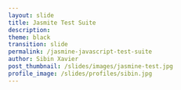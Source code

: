 ```yaml
---
layout: slide
title: Jasmite Test Suite
description:
theme: black
transition: slide
permalink: /jasmine-javascript-test-suite
author: Sibin Xavier  
post_thumbnail: /slides/images/jasmine-test.jpg
profile_image: /slides/profiles/sibin.jpg
---
```


